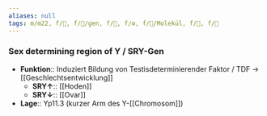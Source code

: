 ```yaml
---
aliases: null
tags: m/m22, f/🐣, f/🧬/gen, f/🧪, f/⚙️, f/🧪/Molekül, f/🦩, f/🍆
---
```

### Sex determining region of Y / SRY-Gen
- **Funktion**:: Induziert Bildung von Testisdeterminierender Faktor / TDF → [[Geschlechtsentwicklung]]
	- **SRY↑**:: [[Hoden]]
	- **SRY↓**:: [[Ovar]]
- **Lage**:: Yp11.3 (kurzer Arm des Y-[[Chromosom]])